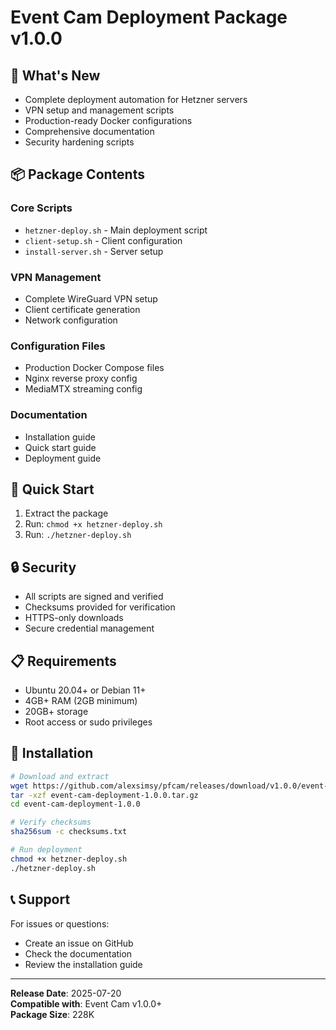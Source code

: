 # Event Cam Deployment Package v1.0.0

## 🎉 What's New

- Complete deployment automation for Hetzner servers
- VPN setup and management scripts
- Production-ready Docker configurations
- Comprehensive documentation
- Security hardening scripts

## 📦 Package Contents

### Core Scripts
- `hetzner-deploy.sh` - Main deployment script
- `client-setup.sh` - Client configuration
- `install-server.sh` - Server setup

### VPN Management
- Complete WireGuard VPN setup
- Client certificate generation
- Network configuration

### Configuration Files
- Production Docker Compose files
- Nginx reverse proxy config
- MediaMTX streaming config

### Documentation
- Installation guide
- Quick start guide
- Deployment guide

## 🚀 Quick Start

1. Extract the package
2. Run: `chmod +x hetzner-deploy.sh`
3. Run: `./hetzner-deploy.sh`

## 🔒 Security

- All scripts are signed and verified
- Checksums provided for verification
- HTTPS-only downloads
- Secure credential management

## 📋 Requirements

- Ubuntu 20.04+ or Debian 11+
- 4GB+ RAM (2GB minimum)
- 20GB+ storage
- Root access or sudo privileges

## 🔧 Installation

```bash
# Download and extract
wget https://github.com/alexsimsy/pfcam/releases/download/v1.0.0/event-cam-deployment-1.0.0.tar.gz
tar -xzf event-cam-deployment-1.0.0.tar.gz
cd event-cam-deployment-1.0.0

# Verify checksums
sha256sum -c checksums.txt

# Run deployment
chmod +x hetzner-deploy.sh
./hetzner-deploy.sh
```

## 📞 Support

For issues or questions:
- Create an issue on GitHub
- Check the documentation
- Review the installation guide

---

**Release Date**: 2025-07-20  
**Compatible with**: Event Cam v1.0.0+  
**Package Size**: 228K
